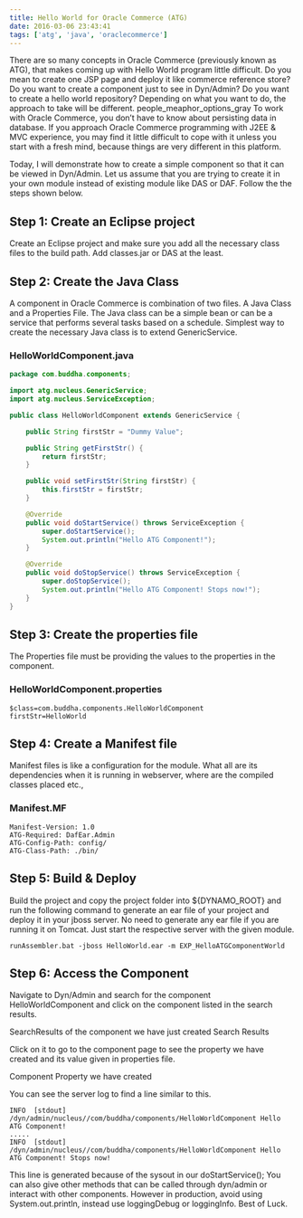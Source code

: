 ```yaml
---
title: Hello World for Oracle Commerce (ATG)
date: 2016-03-06 23:43:41
tags: ['atg', 'java', 'oraclecommerce']
---
```

There are so many concepts in Oracle Commerce (previously known as ATG), that makes coming up with Hello World program little difficult. Do you mean to create one JSP page and deploy it like commerce reference store? Do you want to create a component just to see in Dyn/Admin? Do you want to create a hello world repository? Depending on what you want to do, the approach to take will be different.
people_meaphor_options_gray
To work with Oracle Commerce, you don’t have to know about persisting data in database. If you approach Oracle Commerce programming with J2EE & MVC experience, you may find it little difficult to cope with it unless you start with a fresh mind, because things are very different in this platform.

Today, I will demonstrate how to create a simple component so that it can be viewed in Dyn/Admin. Let us assume that you are trying to create it in your own module instead of existing module like DAS or DAF. Follow the the steps shown below.

## Step 1: Create an Eclipse project

Create an Eclipse project and make sure you add all the necessary class files to the build path. Add classes.jar or DAS at the least.

<!-- more --> 

## Step 2: Create the Java Class

A component in Oracle Commerce is combination of two files. A Java Class and a Properties File. The Java class can be a simple bean or can be a service that performs several tasks based on a schedule. Simplest way to create the necessary Java class is to extend GenericService.



### HelloWorldComponent.java
``` java
package com.buddha.components;

import atg.nucleus.GenericService;
import atg.nucleus.ServiceException;

public class HelloWorldComponent extends GenericService {

    public String firstStr = "Dummy Value";

    public String getFirstStr() {
        return firstStr;
    }

    public void setFirstStr(String firstStr) {
        this.firstStr = firstStr;
    }

    @Override
    public void doStartService() throws ServiceException {
        super.doStartService();
        System.out.println("Hello ATG Component!");
    }

    @Override
    public void doStopService() throws ServiceException {
        super.doStopService();
        System.out.println("Hello ATG Component! Stops now!");
    }
}
```

## Step 3: Create the properties file

The Properties file must be providing the values to the properties in the component.

### HelloWorldComponent.properties
```
$class=com.buddha.components.HelloWorldComponent
firstStr=HelloWorld
```
## Step 4: Create a Manifest file

Manifest files is like a configuration for the module. What all are its dependencies when it is running in webserver, where are the compiled classes placed etc.,

### Manifest.MF
```
Manifest-Version: 1.0
ATG-Required: DafEar.Admin
ATG-Config-Path: config/
ATG-Class-Path: ./bin/
```
## Step 5: Build & Deploy
Build the project and copy the project folder into ${DYNAMO_ROOT} and run the following command to generate an ear file of your project and deploy it in your jboss server. No need to generate any ear file if you are running it on Tomcat. Just start the respective server with the given module.

```
runAssembler.bat -jboss HelloWorld.ear -m EXP_HelloATGComponentWorld
```
## Step 6: Access the Component

Navigate to Dyn/Admin and search for the component HelloWorldComponent and click on the component listed in the search results.

SearchResults of the component we have just created
Search Results

Click on it to go to the component page to see the property we have created and its value given in properties file.

Component Property we have created

You can see the server log to find a line similar to this.

```
INFO  [stdout] /dyn/admin/nucleus//com/buddha/components/HelloWorldComponent Hello ATG Component!
.....
INFO  [stdout] /dyn/admin/nucleus//com/buddha/components/HelloWorldComponent Hello ATG Component! Stops now!
```
This line is generated because of the sysout in our doStartService(); You can also give other methods that can be called through dyn/admin or interact with other components. However in production, avoid using System.out.println, instead use loggingDebug or loggingInfo. Best of Luck.
